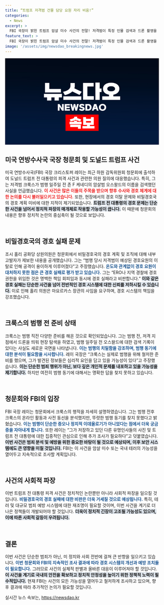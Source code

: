```yaml
---
title: “트럼프 저격범 건물 담당 요원 자리 비움!”
categories:
  - News
excerpt: >
  FBI 국장이 밝힌 트럼프 암살 미수 사건의 전말! 저격범이 특정 인물 검색과 드론 촬영을 통해 치밀하게 계획했지만, 경호의 구멍이 드러났다. 경호 실패에 대한 책임을 두고 논란이 일고 있는 가운데, FBI는 숨겨진 동기를 찾기 위한 수사를 계속 이어가고 있다. 클릭해서 이 충격적인 이야기를 더 알아보세요!
feature_text: >
  FBI 국장이 밝힌 트럼프 암살 미수 사건의 전말! 저격범이 특정 인물 검색과 드론 촬영을 통해 치밀하게 계획했지만, 경호의 구멍이 드러났다. 경호 실패에 대한 책임을 두고 논란이 일고 있는 가운데, FBI는 숨겨진 동기를 찾기 위한 수사를 계속 이어가고 있다. 클릭해서 이 충격적인 이야기를 더 알아보세요!
image: '/assets/img/newsdao_breakingnews.jpg'
---
```


<p><img src="/assets/img/newsdao_breakingnews.jpg" alt="implanttips 속보" /></p>

<h2 data-ke-size="size26">미국 연방수사국 국장 청문회 및 도널드 트럼프 사건</h2>

<p data-ke-size="size16">미국 연방수사국(FBI) 국장 크리스토퍼 레이는 최근 하원 감독위원회 청문회에 출석하여 도널드 트럼프 전 대통령의 피격 사건과 관련한 의원 질의에 대응했습니다. 특히, 그는 저격범 크룩스가 범행 일주일 전 존 F 케네디의 암살범 오스왈드의 이름을 검색했던 사실을 언급했습니다. <b><span style="color: #ee2323;">이 사건은 많은 이들의 주목을 받으며 향후 수사와 경호 체계에 대한 논의를 다시 불러일으키고 있습니다.</span></b> 또한, 현장에서의 경호 이탈 문제와 비밀경호국의 경호 계획 미비에 대한 지적이 제기되었습니다. <b><span style="background-color: #21538527;">트럼프 전 대통령의 경호 문제는 단순한 사건을 넘어서 정치적 파장의 매개체로 작용할 가능성이 큽니다.</span></b> 이 때문에 청문회의 내용은 향후 정치적 논란의 중심축이 될 것으로 보입니다.</p>

<p data-ke-size="size16">&nbsp;</p>

<h2 data-ke-size="size26">비밀경호국의 경호 실패 문제</h2>

<p data-ke-size="size16">조시 홀리 공화당 상원의원은 청문회에서 비밀경호국의 경호 계획 및 조직에 대해 내부고발자가 제보한 내용을 공개했습니다. 그는 “범행 당시 저격범이 예상된 경호요원의 이탈로 인해 공격이 용이하게 이루어졌다”고 주장했습니다. <b><span style="color: #1a5490;">온도와 관계없이 경호 요원이 대처하지 못한 점은 큰 경호 실패로 평가 받고 있습니다.</span></b> 그는 “ERO나 지역 경찰에 경호 권한을 위임한 것은 명백한 책임 회피임과 동시에 경호 실패라고 비판합니다.” <b><span style="background-color: #21538527;">이와 같은 경호 실패는 단순한 사건을 넘어 전반적인 경호 시스템에 대한 신뢰를 저하시킬 수 있습니다.</span></b> 이로 인해 홀리 의원은 마요르카스 장관의 사임을 요구하며, 경호 시스템의 책임을 강조했습니다.</p>

<p data-ke-size="size16">&nbsp;</p>

<h2 data-ke-size="size26">크룩스의 범행 전 준비 상태</h2>

<p data-ke-size="size16">크룩스는 범행 직전 다양한 준비를 해온 것으로 확인되었습니다. 그는 범행 전, 저격 지점에서 드론을 띄워 현장 탐색을 하였고, 범행 일주일 전 오스왈드에 대한 검색 기록이 있다는 사실도 새로운 국면을 나타냅니다. <b><span style="color: #1a5490;">이는 범행의 치밀함을 강조하며, 범행 동기에 대한 분석이 필요함을 시사합니다.</span></b> 레이 국장은 “크룩스는 실제로 범행을 위해 철저한 준비를 했으며, 그가 발견된 정보들은 심리적 요인을 담고 있을 가능성이 있다”고 주장했습니다. <b><span style="background-color: #21538527;">이는 단순한 범죄 행위가 아닌, 보다 깊은 개인적 문제를 내포하고 있을 가능성을 제기합니다.</span></b> 하지만 여전히 범행 동기에 대해서는 명확한 답을 찾지 못하고 있습니다.</p>

<p data-ke-size="size16">&nbsp;</p>

<h2 data-ke-size="size26">청문회와 FBI의 입장</h2>

<p data-ke-size="size16">FBI 국장 레이는 청문회에서 크룩스의 행적을 자세히 설명하였습니다. 그는 범행 전후 크룩스의 온라인 활동과 사전 동선을 분석했지만, 뚜렷한 범행 동기를 찾지 못했다고 밝혔습니다. <b><span style="color: #1a5490;">이는 범행이 단순한 증오나 정치적 이데올로기가 아니었다는 점에서 더욱 궁금증을 자아내게 합니다.</span></b> 또한 레이는 “그가 저장하고 있던 다른 유명인사들의 사진 및 트럼프 전 대통령에 대한 집중적인 관심으로 인해 추가 조사가 필요하다”고 덧붙였습니다. <b><span style="background-color: #21538527;">이번 사건은 범죄 분석 및 예방을 위한 중요한 바탕이 될 것으로 예상되며, 이후 보안 시스템에도 큰 영향을 미칠 것입니다.</span></b> FBI는 이 사건을 암살 미수 또는 국내 테러의 가능성을 열어두고 지속적으로 조사할 계획입니다.</p> 

<p data-ke-size="size16">&nbsp;</p> 

<h2 data-ke-size="size26">사건의 사회적 파장</h2>

<p data-ke-size="size16">이번 트럼프 전 대통령 피격 사건은 정치적인 논란뿐만 아니라 사회적 파장을 일으킬 것입니다. <b><span style="color: #1a5490;">비밀경호국의 경호 실패에 대한 비판은 더욱 거세질 것으로 예상됩니다.</span></b> 특히, 테러 및 대규모 범죄 예방 시스템에 대한 재조명이 필요할 것이며, 이번 사건을 계기로 더 나은 정책들이 개발되어야 할 것입니다. <b><span style="background-color: #21538527;">더욱이 정치적 긴장이 고조될 가능성도 있으며, 이에 따른 사회적 갈등이 우려됩니다.</span></b> 

<p data-ke-size="size16">&nbsp;</p>

<h2 data-ke-size="size26">결론</h2>

<p data-ke-size="size16">이번 사건은 단순한 범죄가 아닌, 미 정치와 사회 전반에 걸쳐 큰 반향을 일으키고 있습니다. <b><span style="color: #1a5490;">이번 청문회와 FBI의 지속적인 조사 결과에 따라 경호 시스템의 개선과 예방 조치들이 필요합니다.</span></b> 그러므로 사건의 실체적 판별과 올바른 대응이 이루어져야 할 것입니다. <b><span style="background-color: #21538527;">이 사건을 계기로 국내의 안전을 확보하고 정치적 안정성을 높이기 위한 정책적 노력이 필수적입니다.</span></b> 현재 FBI는 사건의 모든 가능성을 열어두고 철저하게 조사하고 있으며, 향후 결과에 따라 추가적인 논의가 필요할 것입니다.</p>
실시간 뉴스 속보는, <a href="https://newsdao.kr" rel="dofollow">https://newsdao.kr</a>


